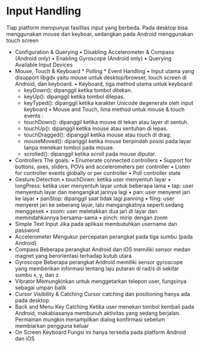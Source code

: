 # Input Handling

Tiap platform mempunyai fasilitas input yang berbeda. Pada desktop bisa menggunakan mouse dan keyboar, sedangkan pada Android menggunakan touch screen

* Configuration & Querying
    •	Disabling Accelerometer & Compass (Android only)
    •	Enabling Gyroscope (Android only)
    •	Querying Available Input Devices
*	Mouse, Touch & Keyboard * Polling * Event Handling
    •	Input utama yang disupport libgdx yaitu mouse untuk desktop/browser, touch screen di Android, dan keyboard.
    •	Keyboard, tiga method utama untuk keyboard:
      - keyDown(): dipanggil ketika tombol ditekan.
      - keyUp(): dipanggil ketika tombol dilepas.
      - keyTyped(): dipanggil ketika karakter Unicode degenerate oleh input keyboard
    •	Mouse and Touch, lima method untuk mouse & touch events :
      - touchDown(): dipanggil ketika mouse di tekan atau layer di sentuh.
      - touchUp(): dipanggil ketika mouse atau sentuhan di lepas.
      - touchDragged(): dipanggil ketika mouse atau touch di drag.
      - mouseMoved(): dipanggil ketika mouse berpindah posisi pada layar tanpa menekan tombol pada mouse.
      - scrolled(): dipanggil ketika scroll pada mouse diputar.
* Controllers
  The goals:
    •	Enumerate connected controllers
    •	Support for buttons, axes, sliders, POVs and accelerometers per controller
    •	Listen for controller events globally or per controller
    •	Poll controller state
*	Gesture Detection
    •	touchDown: ketika user menyentuh layar
    •	longPress: ketika user menyentuh layar untuk beberapa lama
    •	tap: user menyentuh layar dan mengangkat jarinya lagi
    •	pan: user menyeret jari ke layar
    •	panStop: dipanggil saat tidak lagi panning
    •	fling: user menyeret jari ke seberang layar, lalu mengangkatnya seperti sedang menggesek
    •	zoom: user meletakkan dua jari di layar dan memindahkannya bersama-sama
    •	pinch: mirip dengan zoom
*	Simple Text Input
  Jika pada aplikasi membutuhkan username dan password
*	Accelerometer
  Mengukur percepatan perangkat pada tiga sumbu (pada Android)
*	Compass
  Beberapa perangkat Android dan iOS memiliki sensor medan magnet yang berorientasi terhadap kutub utara
*	Gyroscope
  Beberapa perangkat Android memiliki sensor gyroscope yang memberikan informasi tentang laju putaran di rad/s di sekitar sumbu x, y, dan z
*	Vibrator
  Memungkinkan untuk menggetarkan telepon user, fungsinya sebagai umpan balik
*	Cursor Visibility & Catching
  Cursor catching dan positioning hanya ada pada desktop
*	Back and Menu Key Catching
  Ketika user menekan tombol kembali pada Android, makabiasanya membunuh aktivitas yang sedang berjalan. Permainan mungkin menampilkan dialog konfirmasi sebelum membiarkan pengguna keluar
*	On Screen Keyboard
  Fungsi ini hanya tersedia pada platform Android dan iOS
